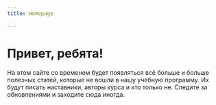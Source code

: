 ```yaml
---
title: Homepage

---
```


# Привет, ребята!

На этом сайте со временем будет появляться всё больше и больше полезных статей, которые не вошли в нашу учебную программу. Их будут писать наставники, авторы курса и кто только не. Следите за обновлениями и заходите сюда иногда.